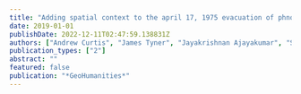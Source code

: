 ```yaml
---
title: "Adding spatial context to the april 17, 1975 evacuation of phnom penh: how spatial video geonarratives can geographically enrich genocide testimony"
date: 2019-01-01
publishDate: 2022-12-11T02:47:59.138831Z
authors: ["Andrew Curtis", "James Tyner", "Jayakrishnan Ajayakumar", "Sokvisal Kimsroy", "Kok-Chhay Ly"]
publication_types: ["2"]
abstract: ""
featured: false
publication: "*GeoHumanities*"
---
```


